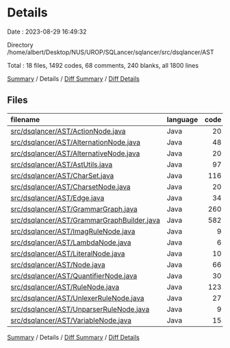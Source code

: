 # Details

Date : 2023-08-29 16:49:32

Directory /home/albert/Desktop/NUS/UROP/SQLancer/sqlancer/src/dsqlancer/AST

Total : 18 files,  1492 codes, 68 comments, 240 blanks, all 1800 lines

[Summary](results.md) / Details / [Diff Summary](diff.md) / [Diff Details](diff-details.md)

## Files
| filename | language | code | comment | blank | total |
| :--- | :--- | ---: | ---: | ---: | ---: |
| [src/dsqlancer/AST/ActionNode.java](/src/dsqlancer/AST/ActionNode.java) | Java | 20 | 0 | 7 | 27 |
| [src/dsqlancer/AST/AlternationNode.java](/src/dsqlancer/AST/AlternationNode.java) | Java | 48 | 4 | 12 | 64 |
| [src/dsqlancer/AST/AlternativeNode.java](/src/dsqlancer/AST/AlternativeNode.java) | Java | 20 | 0 | 6 | 26 |
| [src/dsqlancer/AST/AstUtils.java](/src/dsqlancer/AST/AstUtils.java) | Java | 97 | 13 | 13 | 123 |
| [src/dsqlancer/AST/CharSet.java](/src/dsqlancer/AST/CharSet.java) | Java | 116 | 9 | 20 | 145 |
| [src/dsqlancer/AST/CharsetNode.java](/src/dsqlancer/AST/CharsetNode.java) | Java | 20 | 0 | 6 | 26 |
| [src/dsqlancer/AST/Edge.java](/src/dsqlancer/AST/Edge.java) | Java | 34 | 3 | 12 | 49 |
| [src/dsqlancer/AST/GrammarGraph.java](/src/dsqlancer/AST/GrammarGraph.java) | Java | 260 | 9 | 39 | 308 |
| [src/dsqlancer/AST/GrammarGraphBuilder.java](/src/dsqlancer/AST/GrammarGraphBuilder.java) | Java | 582 | 25 | 47 | 654 |
| [src/dsqlancer/AST/ImagRuleNode.java](/src/dsqlancer/AST/ImagRuleNode.java) | Java | 9 | 0 | 3 | 12 |
| [src/dsqlancer/AST/LambdaNode.java](/src/dsqlancer/AST/LambdaNode.java) | Java | 6 | 0 | 2 | 8 |
| [src/dsqlancer/AST/LiteralNode.java](/src/dsqlancer/AST/LiteralNode.java) | Java | 10 | 0 | 3 | 13 |
| [src/dsqlancer/AST/Node.java](/src/dsqlancer/AST/Node.java) | Java | 66 | 1 | 15 | 82 |
| [src/dsqlancer/AST/QuantifierNode.java](/src/dsqlancer/AST/QuantifierNode.java) | Java | 30 | 0 | 8 | 38 |
| [src/dsqlancer/AST/RuleNode.java](/src/dsqlancer/AST/RuleNode.java) | Java | 123 | 4 | 32 | 159 |
| [src/dsqlancer/AST/UnlexerRuleNode.java](/src/dsqlancer/AST/UnlexerRuleNode.java) | Java | 27 | 0 | 7 | 34 |
| [src/dsqlancer/AST/UnparserRuleNode.java](/src/dsqlancer/AST/UnparserRuleNode.java) | Java | 9 | 0 | 3 | 12 |
| [src/dsqlancer/AST/VariableNode.java](/src/dsqlancer/AST/VariableNode.java) | Java | 15 | 0 | 5 | 20 |

[Summary](results.md) / Details / [Diff Summary](diff.md) / [Diff Details](diff-details.md)